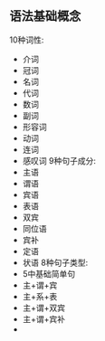 ## 语法基础概念
10种词性:
- 介词
- 冠词
- 名词
- 代词
- 数词
- 副词
- 形容词
- 动词
- 连词
- 感叹词
9种句子成分:
- 主语
- 谓语
- 宾语
- 表语
- 双宾
- 同位语
- 宾补
- 定语
- 状语
8种句子类型:
- 5中基础简单句
 -  主+谓+宾
 - 主+系+表
 - 主+谓+双宾
 - 主+谓+宾补
 - 
